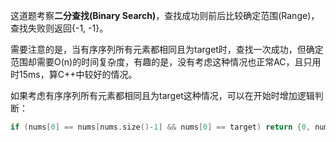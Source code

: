 这道题考察**二分查找(Binary Search)**，查找成功则前后比较确定范围(Range)，查找失败则返回{-1, -1}。  
  
需要注意的是，当有序序列所有元素都相同且为target时，查找一次成功，但确定范围却需要O(n)的时间复杂度，有趣的是，没有考虑这种情况也正常AC，且只用时15ms，算C++中较好的情况。  
  
如果考虑有序序列所有元素都相同且为target这种情况，可以在开始时增加逻辑判断：  
```cpp
if (nums[0] == nums[nums.size()-1] && nums[0] == target) return {0, nums.size()-1};
